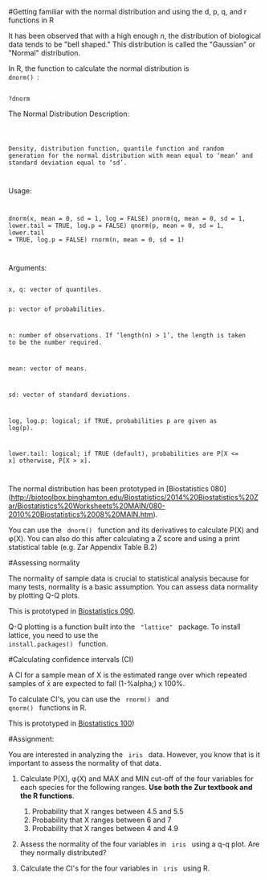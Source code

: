 #Getting familiar with the normal distribution and using the d, p, q, and r functions in R


It has been observed that with a high enough *n*, the distribution of biological data tends to be "bell shaped." This distribution is called the "Gaussian" or "Normal" distribution. 

In R, the function to calculate the normal distribution is <code> dnorm() </code>:

<code>
?dnorm
</code>

The Normal Distribution
Description:

<code>

Density, distribution function, quantile function and random
generation for the normal distribution with mean equal to ‘mean’
and standard deviation equal to ‘sd’.

</code>

Usage:
<code>

dnorm(x, mean = 0, sd = 1, log = FALSE)
pnorm(q, mean = 0, sd = 1, lower.tail = TRUE, log.p = FALSE)
qnorm(p, mean = 0, sd = 1, lower.tail = TRUE, log.p = FALSE)
rnorm(n, mean = 0, sd = 1)

</code>

Arguments:

<code>
x, q: vector of quantiles.

p: vector of probabilities.

n: number of observations. If ‘length(n) > 1’, the length is
   taken to be the number required.

mean: vector of means.

sd: vector of standard deviations.

log, log.p: logical; if TRUE, probabilities p are given as log(p).

lower.tail: logical; if TRUE (default), probabilities are P[X <= x]
            otherwise, P[X > x].

</code>

The normal distribution has been prototyped in [Biostatistics 080] (http://biotoolbox.binghamton.edu/Biostatistics/2014%20Biostatistics%20Zar/Biostatistics%20Worksheets%20MAIN/080-2010%20Biostatistics%2008%20MAIN.htm).

You can use the <code> dnorm() </code> function and its derivatives to calculate P(X) and  &phi;(X). You can also do this after calculating a Z score and using a print statistical table (e.g. Zar Appendix Table B.2)

#Assessing normality

The normality of sample data is crucial to statistical analysis because for many tests, normality is a basic assumption. You can assess data normality by plotting Q-Q plots. 

This is prototyped in [Biostatistics 090](http://biotoolbox.binghamton.edu/Biostatistics/2014%20Biostatistics%20Zar/Biostatistics%20Worksheets%20pdf/090-2010%20Biostatistics.pdf).

Q-Q plotting is a function built into the <code> "lattice" </code> package. To install lattice, you need to use the <code> install.packages() </code> function. 

#Calculating confidence intervals (CI)

A CI for a sample mean of X is the estimated range over which repeated samples of x&#772; are expected to fall (1-%alpha;) x 100%.

To calculate CI's, you can use the <code> rnorm() </code> and <code> qnorm() </code> functions in R.

This is prototyped in [Biostatistics 100](http://biotoolbox.binghamton.edu/Biostatistics/2014%20Biostatistics%20Zar/Biostatistics%20Worksheets%20pdf/100-2010%20Biostatistics.pdf))

#Assignment:

You are interested in analyzing the <code> iris </code> data. However, you know that is it important to assess the normality of that data.

1. Calculate P(X), &phi;(X) and MAX and MIN cut-off of the four variables for each species for the following ranges. **Use both the Zur textbook and the R functions**.

    1. Probability that X ranges between 4.5 and 5.5
    2. Probability that X ranges between 6 and 7
    3. Probability that X ranges between 4 and 4.9


2. Assess the normality of the four variables in <code> iris </code> using a q-q plot. Are they normally distributed?

3. Calculate the CI's for the four variables in <code> iris </code> using R.


